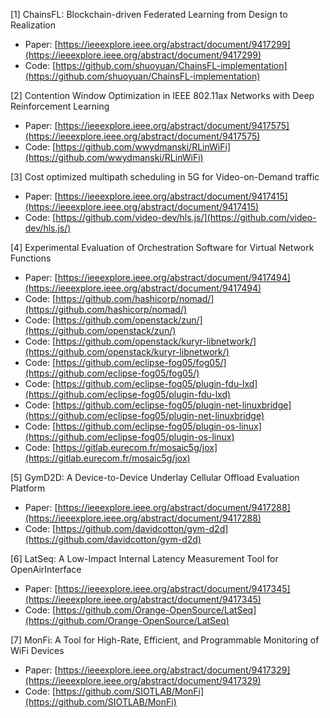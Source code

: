 [1] ChainsFL: Blockchain-driven Federated Learning from Design to Realization
* Paper: [https://ieeexplore.ieee.org/abstract/document/9417299](https://ieeexplore.ieee.org/abstract/document/9417299)
* Code: [https://github.com/shuoyuan/ChainsFL-implementation](https://github.com/shuoyuan/ChainsFL-implementation)

[2] Contention Window Optimization in IEEE 802.11ax Networks with Deep Reinforcement Learning
* Paper: [https://ieeexplore.ieee.org/abstract/document/9417575](https://ieeexplore.ieee.org/abstract/document/9417575)
* Code: [https://github.com/wwydmanski/RLinWiFi](https://github.com/wwydmanski/RLinWiFi)

[3] Cost optimized multipath scheduling in 5G for Video-on-Demand traffic
* Paper: [https://ieeexplore.ieee.org/abstract/document/9417415](https://ieeexplore.ieee.org/abstract/document/9417415)
* Code: [https://github.com/video-dev/hls.js/](https://github.com/video-dev/hls.js/)

[4] Experimental Evaluation of Orchestration Software for Virtual Network Functions
* Paper: [https://ieeexplore.ieee.org/abstract/document/9417494](https://ieeexplore.ieee.org/abstract/document/9417494)
* Code: [https://github.com/hashicorp/nomad/](https://github.com/hashicorp/nomad/)
* Code: [https://github.com/openstack/zun/](https://github.com/openstack/zun/)
* Code: [https://github.com/openstack/kuryr-libnetwork/](https://github.com/openstack/kuryr-libnetwork/)
* Code: [https://github.com/eclipse-fog05/fog05/](https://github.com/eclipse-fog05/fog05/)
* Code: [https://github.com/eclipse-fog05/plugin-fdu-lxd](https://github.com/eclipse-fog05/plugin-fdu-lxd)
* Code: [https://github.com/eclipse-fog05/plugin-net-linuxbridge](https://github.com/eclipse-fog05/plugin-net-linuxbridge)
* Code: [https://github.com/eclipse-fog05/plugin-os-linux](https://github.com/eclipse-fog05/plugin-os-linux)
* Code: [https://gitlab.eurecom.fr/mosaic5g/jox](https://gitlab.eurecom.fr/mosaic5g/jox)

[5] GymD2D: A Device-to-Device Underlay Cellular Offload Evaluation Platform
* Paper: [https://ieeexplore.ieee.org/abstract/document/9417288](https://ieeexplore.ieee.org/abstract/document/9417288)
* Code: [https://github.com/davidcotton/gym-d2d](https://github.com/davidcotton/gym-d2d)

[6] LatSeq: A Low-Impact Internal Latency Measurement Tool for OpenAirInterface
* Paper: [https://ieeexplore.ieee.org/abstract/document/9417345](https://ieeexplore.ieee.org/abstract/document/9417345)
* Code: [https://github.com/Orange-OpenSource/LatSeq](https://github.com/Orange-OpenSource/LatSeq)

[7] MonFi: A Tool for High-Rate, Efficient, and Programmable Monitoring of WiFi Devices
* Paper: [https://ieeexplore.ieee.org/abstract/document/9417329](https://ieeexplore.ieee.org/abstract/document/9417329)
* Code: [https://github.com/SIOTLAB/MonFi](https://github.com/SIOTLAB/MonFi)
